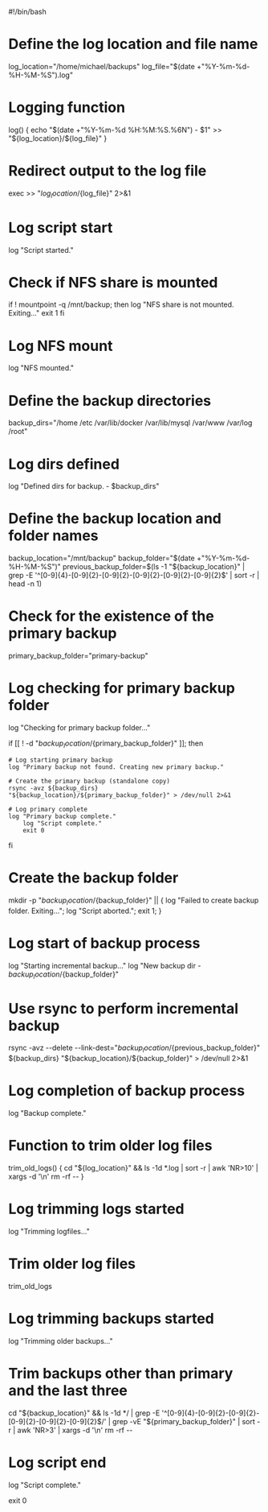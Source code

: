 #!/bin/bash

# Define the log location and file name
log_location="/home/michael/backups"
log_file="$(date +"%Y-%m-%d-%H-%M-%S").log"

# Logging function
log() {
    echo "$(date +"%Y-%m-%d %H:%M:%S.%6N") - $1" >> "${log_location}/${log_file}"
}

# Redirect output to the log file
exec >> "${log_location}/${log_file}" 2>&1

# Log script start
log "Script started."


# Check if NFS share is mounted
if ! mountpoint -q /mnt/backup; then
    log "NFS share is not mounted. Exiting..."
    exit 1
fi

# Log NFS mount
log "NFS mounted."

# Define the backup directories
backup_dirs="/home /etc /var/lib/docker /var/lib/mysql /var/www /var/log /root"

# Log dirs defined
log "Defined dirs for backup. - $backup_dirs"

# Define the backup location and folder names
backup_location="/mnt/backup"
backup_folder="$(date +"%Y-%m-%d-%H-%M-%S")"
previous_backup_folder=$(ls -1 "${backup_location}" | grep -E '^[0-9]{4}-[0-9]{2}-[0-9]{2}-[0-9]{2}-[0-9]{2}-[0-9]{2}$' | sort -r | head -n 1)


# Check for the existence of the primary backup
primary_backup_folder="primary-backup"

# Log checking for primary backup folder
log "Checking for primary backup folder..."

if [[ ! -d "${backup_location}/${primary_backup_folder}" ]]; then

    # Log starting primary backup
    log "Primary backup not found. Creating new primary backup."

    # Create the primary backup (standalone copy)
    rsync -avz ${backup_dirs} "${backup_location}/${primary_backup_folder}" > /dev/null 2>&1

    # Log primary complete
    log "Primary backup complete."
        log "Script complete."
        exit 0
fi

# Create the backup folder
mkdir -p "${backup_location}/${backup_folder}" || { log "Failed to create backup folder. Exiting..."; log "Script aborted."; exit 1; }

# Log start of backup process
log "Starting incremental backup..."
log "New backup dir - ${backup_location}/${backup_folder}"

# Use rsync to perform incremental backup
rsync -avz --delete --link-dest="${backup_location}/${previous_backup_folder}" ${backup_dirs} "${backup_location}/${backup_folder}" > /dev/null 2>&1

# Log completion of backup process
log "Backup complete."

# Function to trim older log files
trim_old_logs() {
    cd "${log_location}" && ls -1d *.log | sort -r | awk 'NR>10' | xargs -d '\n' rm -rf --
}

# Log trimming logs started
log "Trimming logfiles..."

# Trim older log files
trim_old_logs

# Log trimming backups started
log "Trimming older backups..."

# Trim backups other than primary and the last three
cd "${backup_location}" && ls -1d */ | grep -E '^[0-9]{4}-[0-9]{2}-[0-9]{2}-[0-9]{2}-[0-9]{2}-[0-9]{2}$/' | grep -vE "${primary_backup_folder}" | sort -r | awk 'NR>3' | xargs -d '\n' rm -rf --

# Log script end
log "Script complete."

exit 0
